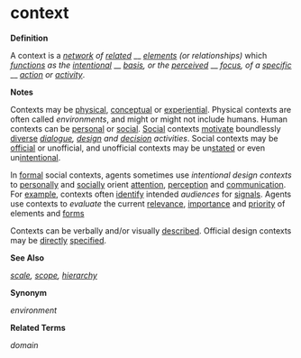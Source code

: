 # context

**Definition**

A context is a [_network_](https://github.com/gcassel/Modular-Organization-Terminology/blob/master/terms/network.md) _of_ [_related_](https://github.com/gcassel/Modular-Organization-Terminology/blob/master/terms/relate.md) __ [_elements_](https://github.com/gcassel/Modular-Organization-Terminology/blob/master/terms/element.md) _(or relationships)_ which [_functions_](https://github.com/gcassel/Modular-Organization-Terminology/blob/master/terms/function.md) _as the_ [_intentional_](https://github.com/gcassel/Modular-Organization-Terminology/blob/master/terms/intention.md) __ [_basis_](https://github.com/gcassel/Modular-Organization-Terminology/blob/master/terms/base.md)_, or the_ [_perceived_](https://github.com/gcassel/Modular-Organization-Terminology/blob/master/terms/perceive.md) __ [_focus_](https://github.com/gcassel/Modular-Organization-Terminology/blob/master/terms/focus.md)_, of a_ [_specific_](https://github.com/gcassel/Modular-Organization-Terminology/blob/master/terms/specific.md) __ [_action_](https://github.com/gcassel/Modular-Organization-Terminology/blob/master/terms/act.md) _or_ [_activity_](https://github.com/gcassel/Modular-Organization-Terminology/blob/master/terms/activity.md).

**Notes**

Contexts may be [physical](https://github.com/gcassel/Modular-Organization-Terminology/blob/master/terms/physical.md), [conceptual](https://github.com/gcassel/Modular-Organization-Terminology/blob/master/terms/concept.md) or [experiential](https://github.com/gcassel/Modular-Organization-Terminology/blob/master/terms/experience.md). Physical contexts are often called _environments_, and might or might not include humans. Human contexts can be [personal](https://github.com/gcassel/Modular-Organization-Terminology/blob/master/terms/personal.md) or [social](https://github.com/gcassel/Modular-Organization-Terminology/blob/master/terms/social.md). [Social](https://github.com/gcassel/Modular-Organization-Terminology/blob/master/terms/social.md) contexts [motivate](https://github.com/gcassel/Modular-Organization-Terminology/blob/master/terms/motivate.md) boundlessly [diverse](https://github.com/gcassel/Modular-Organization-Terminology/blob/master/terms/diverse.md) [_dialogue_](https://github.com/gcassel/Modular-Organization-Terminology/blob/master/terms/dialogue.md)_,_ [_design_](https://github.com/gcassel/Modular-Organization-Terminology/blob/master/terms/design.md) _and_ [_decision_](https://github.com/gcassel/Modular-Organization-Terminology/blob/master/terms/decide.md) _activities_. Social contexts may be [official](https://github.com/gcassel/Modular-Organization-Terminology/blob/master/terms/official.md) or unofficial, and unofficial contexts may be un[stated](https://github.com/gcassel/Modular-Organization-Terminology/blob/master/terms/state.md) or even un[intentional](https://github.com/gcassel/Modular-Organization-Terminology/blob/master/terms/intend.md).

In [formal](https://github.com/gcassel/Modular-Organization-Terminology/blob/master/terms/form.md) social contexts, agents sometimes use _intentional design contexts_ to [personally](https://github.com/gcassel/Modular-Organization-Terminology/blob/master/terms/personal.md) and [socially](https://github.com/gcassel/Modular-Organization-Terminology/blob/master/terms/social.md) orient [attention](https://github.com/gcassel/Modular-Organization-Terminology/blob/master/terms/attend.md), [perception](https://github.com/gcassel/Modular-Organization-Terminology/blob/master/terms/perceive.md) and [communication](https://github.com/gcassel/Modular-Organization-Terminology/blob/master/terms/communicate.md). For [example](https://github.com/gcassel/Modular-Organization-Terminology/blob/master/terms/example.md), contexts often [identify](https://github.com/gcassel/Modular-Organization-Terminology/blob/master/terms/identify.md) intended _audiences_ for [signals](https://github.com/gcassel/Modular-Organization-Terminology/blob/master/terms/signal.md). Agents use contexts to _evaluate_ the current [relevance](https://github.com/gcassel/Modular-Organization-Terminology/blob/master/terms/relevance.md), [importance](https://github.com/gcassel/Modular-Organization-Terminology/blob/master/terms/importance.md) and [priority](https://github.com/gcassel/Modular-Organization-Terminology/blob/master/terms/prioritize.md) of elements and [forms](https://github.com/gcassel/Modular-Organization-Terminology/blob/master/terms/form.md)

Contexts can be verbally and/or visually [described](https://github.com/gcassel/Modular-Organization-Terminology/blob/master/terms/describe.md). Official design contexts may be [directly](https://github.com/gcassel/Modular-Organization-Terminology/blob/master/terms/direct.md) [specified](https://github.com/gcassel/Modular-Organization-Terminology/blob/master/terms/specification.md).

**See Also**

[_scale_](https://github.com/gcassel/Modular-Organization-Terminology/blob/master/terms/scale.md)_,_ [_scope_](https://github.com/gcassel/Modular-Organization-Terminology/blob/master/terms/scope.md)_,_ [_hierarchy_](https://github.com/gcassel/Modular-Organization-Terminology/blob/master/terms/hierarchy.md)

**Synonym**

_environment_

**Related Terms**

_domain_
